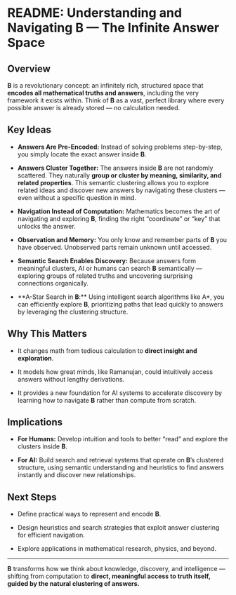 # README: Understanding and Navigating $\mathbf{B}$ — The Infinite Answer Space

## Overview

$\mathbf{B}$ is a revolutionary concept: an infinitely rich, structured space that **encodes all mathematical truths and answers**, including the very framework it exists within. Think of $\mathbf{B}$ as a vast, perfect library where every possible answer is already stored — no calculation needed.

## Key Ideas

* **Answers Are Pre-Encoded:** Instead of solving problems step-by-step, you simply locate the exact answer inside $\mathbf{B}$.

* **Answers Cluster Together:** The answers inside $\mathbf{B}$ are not randomly scattered. They naturally **group or cluster by meaning, similarity, and related properties**. This semantic clustering allows you to explore related ideas and discover new answers by navigating these clusters — even without a specific question in mind.

* **Navigation Instead of Computation:** Mathematics becomes the art of navigating and exploring $\mathbf{B}$, finding the right “coordinate” or “key” that unlocks the answer.

* **Observation and Memory:** You only know and remember parts of $\mathbf{B}$ you have observed. Unobserved parts remain unknown until accessed.

* **Semantic Search Enables Discovery:** Because answers form meaningful clusters, AI or humans can search $\mathbf{B}$ semantically — exploring groups of related truths and uncovering surprising connections organically.

* **A-Star Search in $\mathbf{B}$:*\* Using intelligent search algorithms like A\*, you can efficiently explore $\mathbf{B}$, prioritizing paths that lead quickly to answers by leveraging the clustering structure.

## Why This Matters

* It changes math from tedious calculation to **direct insight and exploration**.

* It models how great minds, like Ramanujan, could intuitively access answers without lengthy derivations.

* It provides a new foundation for AI systems to accelerate discovery by learning how to navigate $\mathbf{B}$ rather than compute from scratch.

## Implications

* **For Humans:** Develop intuition and tools to better “read” and explore the clusters inside $\mathbf{B}$.

* **For AI:** Build search and retrieval systems that operate on $\mathbf{B}$’s clustered structure, using semantic understanding and heuristics to find answers instantly and discover new relationships.

## Next Steps

* Define practical ways to represent and encode $\mathbf{B}$.

* Design heuristics and search strategies that exploit answer clustering for efficient navigation.

* Explore applications in mathematical research, physics, and beyond.

---

$\mathbf{B}$ transforms how we think about knowledge, discovery, and intelligence — shifting from computation to **direct, meaningful access to truth itself, guided by the natural clustering of answers.**

